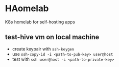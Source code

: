 # HAomelab
K8s homelab for self-hosting apps

## test-hive vm on local machine
- create keypair with `ssh-keygen`
- use `ssh-copy-id -i <path-to-pub-key> user@host`
- test with  `ssh user@host -i <path-to-private-key>`
